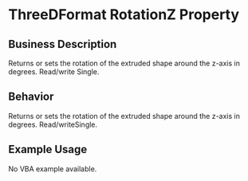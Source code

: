 # ThreeDFormat RotationZ Property

## Business Description
Returns or sets the rotation of the extruded shape around the z-axis in degrees. Read/write Single.

## Behavior
Returns or sets the rotation of the extruded shape around the z-axis in degrees.  Read/writeSingle.

## Example Usage
No VBA example available.